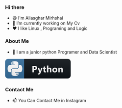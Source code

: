 ### Hi there 

<!--
**aliasgharmirhshai/aliasgharmirhshai** is a ✨ _special_ ✨ repository because its `README.md` (this file) appears on your GitHub profile.

Here are some ideas to get you started:

- 🔭 I’m currently working on ...
- 🌱 I’m currently learning ...
- 👯 I’m looking to collaborate on ...
- 🤔 I’m looking for help with ...
- 💬 Ask me about ...
- 📫 How to reach me: ...
- 😄 Pronouns: ...
- ⚡ Fun fact: ...
-->


- 😄 I'm Aliasghar Mirhshai
- 🔭 I’m currently working on  My Cv
- ❤️ I like Linux , Programing and Logic

### About Me
- 🤔 I am a junior python Programer and Data Scientist
<img src="python.svg" alt="Python" style="vertical-align:top margin:6px 4px">
 
### Contact Me
- 📫 You Can Contact Me in Instagram
  

